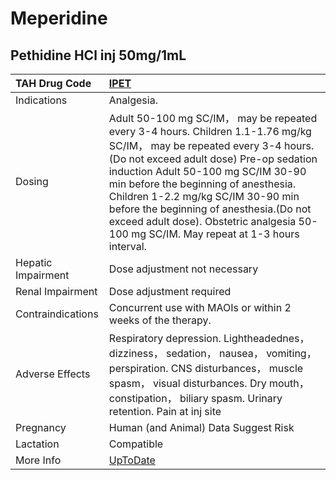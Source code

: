 # Meperidine

## Pethidine HCl inj 50mg/1mL

| TAH Drug Code      | [IPET](https://www.tahsda.org.tw/drugs/hissearch.php?drug_code=IPET)                                                                                                                                                                                                                                                                                                                                                         |
|:-------------------|:-----------------------------------------------------------------------------------------------------------------------------------------------------------------------------------------------------------------------------------------------------------------------------------------------------------------------------------------------------------------------------------------------------------------------------|
| Indications        | Analgesia.                                                                                                                                                                                                                                                                                                                                                                                                                   |
| Dosing             | Adult 50-100 mg SC/IM， may be repeated every 3-4 hours. Children 1.1-1.76 mg/kg SC/IM， may be repeated every 3-4 hours.(Do not exceed adult dose) Pre-op sedation induction Adult 50-100 mg SC/IM 30-90 min before the beginning of anesthesia. Children 1-2.2 mg/kg SC/IM 30-90 min before the beginning of anesthesia.(Do not exceed adult dose). Obstetric analgesia 50-100 mg SC/IM. May repeat at 1-3 hours interval. |
| Hepatic Impairment | Dose adjustment not necessary                                                                                                                                                                                                                                                                                                                                                                                                |
| Renal Impairment   | Dose adjustment required                                                                                                                                                                                                                                                                                                                                                                                                     |
| Contraindications  | Concurrent use with MAOIs or within 2 weeks of the therapy.                                                                                                                                                                                                                                                                                                                                                                  |
| Adverse Effects    | Respiratory depression. Lightheadednes， dizziness， sedation， nausea， vomiting， perspiration. CNS disturbances， muscle spasm， visual disturbances. Dry mouth， constipation， biliary spasm. Urinary retention. Pain at inj site                                                                                                                                                                                       |
| Pregnancy          | Human (and Animal) Data Suggest Risk                                                                                                                                                                                                                                                                                                                                                                                         |
| Lactation          | Compatible                                                                                                                                                                                                                                                                                                                                                                                                                   |
| More Info          | [UpToDate](https://www.uptodate.com/contents/meperidine-pethidine-drug-information)                                                                                                                                                                                                                                                                                                                                          |

